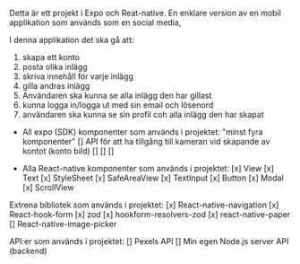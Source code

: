 Detta är ett projekt i Expo och Reat-native.
En enklare version av en mobil applikation som används som en social media,

I denna applikation det ska gå att:

1. skapa ett konto
2. posta olika inlägg
3. skriva innehåll för varje inlägg
4. gilla andras inlägg
5. Användaren ska kunna se alla inlägg den har gillast
6. kunna logga in/logga ut med sin email och lösenord
7. användaren ska kunna se sin profil coh alla inlägg den har skapat

- All expo (SDK) komponenter som används i projektet:
  "minst fyra komponenter"
  [] API för att ha tillgång till kameran vid skapande av kontot (konto bild)
  []
  []
  []

- Alla React-native komponenter som används i projektet:
  [x] View
  [x] Text
  [x] StyleSheet
  [x] SafeAreaView
  [x] TextInput
  [x] Button
  [x] Modal
  [x] ScrollView

Extrena bibliotek som används i projektet:
[x] React-native-navigation
[x] React-hook-form
[x] zod
[x] hookform-resolvers-zod
[x] react-native-paper
[] React-native-image-picker

API:er som används i projektet:
[] Pexels API
[] Min egen Node.js server API (backend)
